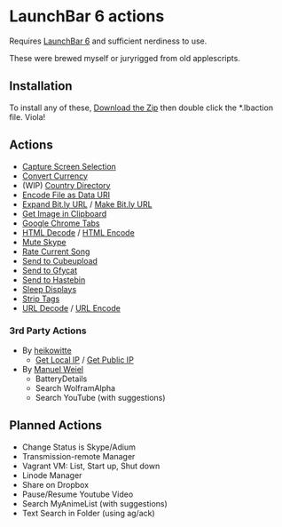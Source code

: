 # LaunchBar 6 actions

Requires [LaunchBar 6](http://obdev.at/products/launchbar) and sufficient nerdiness to
use.

These were brewed myself or juryrigged from old applescripts.

## Installation

To install any of these, [Download the Zip](https://github.com/hlissner/launchbar6-scripts/archive/master.zip) then double click the *.lbaction file. Viola!

## Actions

* [Capture Screen Selection](https://github.com/hlissner/launchbar6-scripts/tree/master/actions/Capture%20Screen%20Selection.lbaction)
* [Convert Currency](https://github.com/hlissner/launchbar6-scripts/tree/master/actions/Convert%20Currency.lbaction)
* (WIP) [Country Directory](https://github.com/hlissner/launchbar6-scripts/tree/master/actions/Country%20Directory.lbaction)
* [Encode File as Data URI](https://github.com/hlissner/launchbar6-scripts/tree/master/actions/Encode%20File%20as%20Data%20URI.lbaction)
* [Expand Bit.ly URL](https://github.com/hlissner/launchbar6-scripts/tree/master/actions/Expand%20Bit.ly%20URL.lbaction) / [Make Bit.ly URL](https://github.com/hlissner/launchbar6-scripts/tree/master/actions/Make%20Bit.ly%20URL.lbaction)
* [Get Image in Clipboard](https://github.com/hlissner/launchbar6-scripts/tree/master/actions/Get%20Image%20in%20Clipboard.lbaction)
* [Google Chrome Tabs](https://github.com/hlissner/launchbar6-scripts/tree/master/actions/Google%20Chrome%20Tabs.lbaction)
* [HTML Decode](https://github.com/hlissner/launchbar6-scripts/tree/master/actions/HTML%20Decode.lbaction) / [HTML Encode](https://github.com/hlissner/launchbar6-scripts/tree/master/actions/HTML%20Encode.lbaction)
* [Mute Skype](https://github.com/hlissner/launchbar6-scripts/tree/master/actions/Mute%20Skype.lbaction)
* [Rate Current Song](https://github.com/hlissner/launchbar6-scripts/tree/master/actions/Rate%20Current%20Song.lbaction)
* [Send to Cubeupload](https://github.com/hlissner/launchbar6-scripts/tree/master/actions/Send%20to%20Cubeupload.lbaction)
* [Send to Gfycat](https://github.com/hlissner/launchbar6-scripts/tree/master/actions/Send%20to%20Gfycat.lbaction)
* [Send to Hastebin](https://github.com/hlissner/launchbar6-scripts/tree/master/actions/Send%20to%20Hastebin.lbaction)
* [Sleep Displays](https://github.com/hlissner/launchbar6-scripts/tree/master/actions/Sleep%20Displays.lbaction)
* [Strip Tags](https://github.com/hlissner/launchbar6-scripts/tree/master/actions/Strip%20Tags.lbaction)
* [URL Decode](https://github.com/hlissner/launchbar6-scripts/tree/master/actions/URL%20Decode.lbaction) / [URL Encode](https://github.com/hlissner/launchbar6-scripts/tree/master/actions/URL%20Encode.lbaction)

### 3rd Party Actions

* By [heikowitte](https://github.com/heikowitte)
    * [Get Local IP](https://github.com/heikowitte/LaunchBarActions/tree/master/get-local-ip.lbaction) / [Get Public IP](https://github.com/heikowitte/LaunchBarActions/tree/master/get-public-ip.lbaction)
* By [Manuel Weiel](http://manuel.weiel.eu/private-projects/launchbar-actions/)
    * BatteryDetails 
    * Search WolframAlpha
    * Search YouTube (with suggestions)

## Planned Actions

* Change Status is Skype/Adium
* Transmission-remote Manager
* Vagrant VM: List, Start up, Shut down
* Linode Manager
* Share on Dropbox
* Pause/Resume Youtube Video
* Search MyAnimeList (with suggestions)
* Text Search in Folder (using ag/ack)
